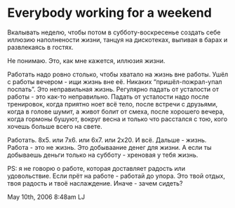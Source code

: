 # Everybody working for a weekend

Вкалывать неделю, чтобы потом в субботу-воскресенье создать себе иллюзию
наполнености жизни, танцуя на дискотеках, выпивая в барах и развлекаясь
в гостях.

Не понимаю. Это, как мне кажется, иллюзия жизни.

Работать надо ровно столько, чтобы хватало на жизнь вне работы. Ушёл с
работы вечером - ищи жизнь вне её. Никаких “пришёл-пожрал-упал поспать”.
Это неправильная жизнь. Регулярно падать от усталости от работы - это
как-то неправильно. Падать от усталости надо после тренировок, когда
приятно ноет всё тело, после встречи с друзьями, когда в голове шумит, а
живот болит от смеха, после хорошего вечера, когда гормоны бушуют,
вокруг весна и только что расстался с тою, кого хочешь больше всего на
свете.

Работать. 8х5. или 7х6. или 6х7. или 2х20. И всё. Дальше - жизнь.
Работа - это не жизнь. Это добываание денег для жизни. А если ты
добываешь деньги только на субботу - хреновая у тебя жизнь.

PS: я не говорю о работе, которая доставляет радость или удовольствие.
Если прёт на работе - работай до упора. Это твой отдых, твоя радость и
твоё наслаждение. Иначе - зачем сидеть?

<span id="timestamp"> May 10th, 2006 8:48am </span> <span
class="tag">LJ</span>
